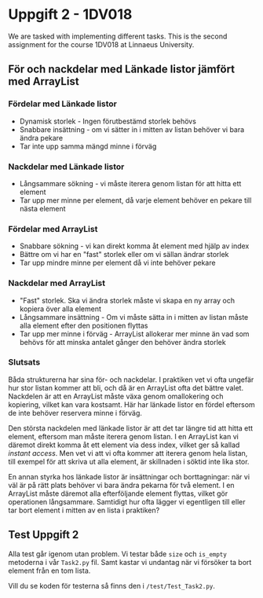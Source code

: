 # Uppgift 2 - 1DV018

We are tasked with implementing different tasks. This is the second assignment for the course 1DV018 at Linnaeus University.

## För och nackdelar med Länkade listor jämfört med ArrayList

### Fördelar med Länkade listor

- Dynamisk storlek - Ingen förutbestämd storlek behövs
- Snabbare insättning - om vi sätter in i mitten av listan behöver vi bara ändra pekare
- Tar inte upp samma mängd minne i förväg

### Nackdelar med Länkade listor

- Långsammare sökning - vi måste iterera genom listan för att hitta ett element
- Tar upp mer minne per element, då varje element behöver en pekare till nästa element

### Fördelar med ArrayList

- Snabbare sökning - vi kan direkt komma åt element med hjälp av index
- Bättre om vi har en "fast" storlek eller om vi sällan ändrar storlek
- Tar upp mindre minne per element då vi inte behöver pekare

### Nackdelar med ArrayList

- "Fast" storlek. Ska vi ändra storlek måste vi skapa en ny array och kopiera över alla element
- Långsammare insättning - Om vi måste sätta in i mitten av listan måste alla element efter den positionen flyttas
- Tar upp mer minne i förväg - ArrayList allokerar mer minne än vad som behövs för att minska antalet gånger den behöver ändra storlek

### Slutsats

Båda strukturerna har sina för- och nackdelar. I praktiken vet vi ofta ungefär hur stor listan kommer att bli, och då är en ArrayList ofta det bättre valet. Nackdelen är att en ArrayList måste växa genom omallokering och kopiering, vilket kan vara kostsamt. Här har länkade listor en fördel eftersom de inte behöver reservera minne i förväg.

Den största nackdelen med länkade listor är att det tar längre tid att hitta ett element, eftersom man måste iterera genom listan. I en ArrayList kan vi däremot direkt komma åt ett element via dess index, vilket ger så kallad *instant access*. Men vet vi att vi ofta kommer att iterera genom hela listan, till exempel för att skriva ut alla element, är skillnaden i söktid inte lika stor.

En annan styrka hos länkade listor är insättningar och borttagningar: när vi väl är på rätt plats behöver vi bara ändra pekarna för två element. I en ArrayList måste däremot alla efterföljande element flyttas, vilket gör operationen långsammare. Samtidigt hur ofta lägger vi egentligen till eller tar bort element i mitten av en lista i praktiken?

## Test Uppgift 2

Alla test går igenom utan problem. Vi testar både `size` och `is_empty` metoderna i vår `Task2.py` fil. Samt kastar vi undantag när vi försöker ta bort element från en tom lista.

Vill du se koden för testerna så finns den i `/test/Test_Task2.py`.

